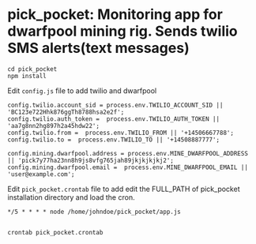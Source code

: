 # pick_pocket: Monitoring app for dwarfpool mining rig. Sends twilio SMS alerts(text messages)

```git clone https://github.com/sanjay-shah/pick_pocket.git
cd pick_pocket
npm install
```

Edit `config.js` file to add twilio and dwarfpool 
```
config.twilio.account_sid = process.env.TWILIO_ACCOUNT_SID || 'BC123e722Hhk876ggTh8788hsa2e2f';
config.twilio.auth_token =  process.env.TWILIO_AUTH_TOKEN || 'aa7g8nn2hg897h2a45hdw22';
config.twilio.from =  process.env.TWILIO_FROM || '+14506667788';
config.twilio.to =  process.env.TWILIO_TO || '+14508887777';

config.mining.dwarfpool.address = process.env.MINE_DWARFPOOL_ADDRESS || 'pick7y77ha23nn8h9js8vfg765jah89jkjkjkjkj2';
config.mining.dwarfpool.email =  process.env.MINE_DWARFPOOL_EMAIL || 'user@example.com';
```

Edit `pick_pocket.crontab` file to add edit the FULL_PATH of pick_pocket installation directory and load the cron. 
```
*/5 * * * * node /home/johndoe/pick_pocket/app.js


crontab pick_pocket.crontab
```

